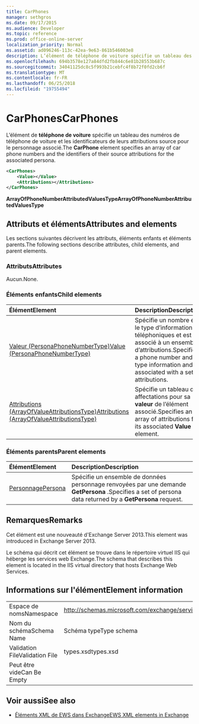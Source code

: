 ```yaml
---
title: CarPhones
manager: sethgros
ms.date: 09/17/2015
ms.audience: Developer
ms.topic: reference
ms.prod: office-online-server
localization_priority: Normal
ms.assetid: ad096246-113c-42ea-9e63-861b546003e8
description: L’élément de téléphone de voiture spécifie un tableau des numéros de téléphone de voiture et les identificateurs de leurs attributions source pour le personnage associé.
ms.openlocfilehash: 694b3578e127a84dfd2fb844c6e81b28553b687c
ms.sourcegitcommit: 34041125dc8c5f993b21cebfc4f8b72f0fd2cb6f
ms.translationtype: MT
ms.contentlocale: fr-FR
ms.lasthandoff: 06/25/2018
ms.locfileid: "19755494"
---
```

# <a name="carphones"></a><span data-ttu-id="f848b-103">CarPhones</span><span class="sxs-lookup"><span data-stu-id="f848b-103">CarPhones</span></span>

<span data-ttu-id="f848b-104">L’élément de **téléphone de voiture** spécifie un tableau des numéros de téléphone de voiture et les identificateurs de leurs attributions source pour le personnage associé.</span><span class="sxs-lookup"><span data-stu-id="f848b-104">The **CarPhone** element specifies an array of car phone numbers and the identifiers of their source attributions for the associated persona.</span></span> 
  
```XML
<CarPhones>
    <Value></Value>
    <Attributions></Attributions>
</CarPhones>
```

 <span data-ttu-id="f848b-105">**ArrayOfPhoneNumberAttributedValuesType**</span><span class="sxs-lookup"><span data-stu-id="f848b-105">**ArrayOfPhoneNumberAttributedValuesType**</span></span>
## <a name="attributes-and-elements"></a><span data-ttu-id="f848b-106">Attributs et éléments</span><span class="sxs-lookup"><span data-stu-id="f848b-106">Attributes and elements</span></span>

<span data-ttu-id="f848b-107">Les sections suivantes décrivent les attributs, éléments enfants et éléments parents.</span><span class="sxs-lookup"><span data-stu-id="f848b-107">The following sections describe attributes, child elements, and parent elements.</span></span>
  
### <a name="attributes"></a><span data-ttu-id="f848b-108">Attributs</span><span class="sxs-lookup"><span data-stu-id="f848b-108">Attributes</span></span>

<span data-ttu-id="f848b-109">Aucun.</span><span class="sxs-lookup"><span data-stu-id="f848b-109">None.</span></span>
  
### <a name="child-elements"></a><span data-ttu-id="f848b-110">Éléments enfants</span><span class="sxs-lookup"><span data-stu-id="f848b-110">Child elements</span></span>

|<span data-ttu-id="f848b-111">**Élément**</span><span class="sxs-lookup"><span data-stu-id="f848b-111">**Element**</span></span>|<span data-ttu-id="f848b-112">**Description**</span><span class="sxs-lookup"><span data-stu-id="f848b-112">**Description**</span></span>|
|:-----|:-----|
|[<span data-ttu-id="f848b-113">Valeur (PersonaPhoneNumberType)</span><span class="sxs-lookup"><span data-stu-id="f848b-113">Value (PersonaPhoneNumberType)</span></span>](value-personaphonenumbertype.md) <br/> |<span data-ttu-id="f848b-114">Spécifie un nombre et le type d’informations téléphoniques et est associé à un ensemble d’attributions.</span><span class="sxs-lookup"><span data-stu-id="f848b-114">Specifies a phone number and type information and is associated with a set of attributions.</span></span>  <br/> |
|[<span data-ttu-id="f848b-115">Attributions (ArrayOfValueAttributionsType)</span><span class="sxs-lookup"><span data-stu-id="f848b-115">Attributions (ArrayOfValueAttributionsType)</span></span>](attributions-arrayofvalueattributionstype.md) <br/> |<span data-ttu-id="f848b-116">Spécifie un tableau des affectations pour sa **valeur** de l’élément associé.</span><span class="sxs-lookup"><span data-stu-id="f848b-116">Specifies an array of attributions for its associated **Value** element.</span></span>  <br/> |
   
### <a name="parent-elements"></a><span data-ttu-id="f848b-117">Éléments parents</span><span class="sxs-lookup"><span data-stu-id="f848b-117">Parent elements</span></span>

|<span data-ttu-id="f848b-118">**Élément**</span><span class="sxs-lookup"><span data-stu-id="f848b-118">**Element**</span></span>|<span data-ttu-id="f848b-119">**Description**</span><span class="sxs-lookup"><span data-stu-id="f848b-119">**Description**</span></span>|
|:-----|:-----|
|[<span data-ttu-id="f848b-120">Personnage</span><span class="sxs-lookup"><span data-stu-id="f848b-120">Persona</span></span>](persona.md) <br/> |<span data-ttu-id="f848b-121">Spécifie un ensemble de données personnage renvoyées par une demande **GetPersona** .</span><span class="sxs-lookup"><span data-stu-id="f848b-121">Specifies a set of persona data returned by a **GetPersona** request.</span></span>  <br/> |
   
## <a name="remarks"></a><span data-ttu-id="f848b-122">Remarques</span><span class="sxs-lookup"><span data-stu-id="f848b-122">Remarks</span></span>

<span data-ttu-id="f848b-123">Cet élément est une nouveauté d'Exchange Server 2013.</span><span class="sxs-lookup"><span data-stu-id="f848b-123">This element was introduced in Exchange Server 2013.</span></span>
  
<span data-ttu-id="f848b-124">Le schéma qui décrit cet élément se trouve dans le répertoire virtuel IIS qui héberge les services web Exchange.</span><span class="sxs-lookup"><span data-stu-id="f848b-124">The schema that describes this element is located in the IIS virtual directory that hosts Exchange Web Services.</span></span>
  
## <a name="element-information"></a><span data-ttu-id="f848b-125">Informations sur l'élément</span><span class="sxs-lookup"><span data-stu-id="f848b-125">Element information</span></span>

|||
|:-----|:-----|
|<span data-ttu-id="f848b-126">Espace de noms</span><span class="sxs-lookup"><span data-stu-id="f848b-126">Namespace</span></span>  <br/> |http://schemas.microsoft.com/exchange/services/2006/types  <br/> |
|<span data-ttu-id="f848b-127">Nom du schéma</span><span class="sxs-lookup"><span data-stu-id="f848b-127">Schema Name</span></span>  <br/> |<span data-ttu-id="f848b-128">Schéma type</span><span class="sxs-lookup"><span data-stu-id="f848b-128">Type schema</span></span>  <br/> |
|<span data-ttu-id="f848b-129">Validation File</span><span class="sxs-lookup"><span data-stu-id="f848b-129">Validation File</span></span>  <br/> |<span data-ttu-id="f848b-130">types.xsd</span><span class="sxs-lookup"><span data-stu-id="f848b-130">types.xsd</span></span>  <br/> |
|<span data-ttu-id="f848b-131">Peut être vide</span><span class="sxs-lookup"><span data-stu-id="f848b-131">Can Be Empty</span></span>  <br/> ||
   
## <a name="see-also"></a><span data-ttu-id="f848b-132">Voir aussi</span><span class="sxs-lookup"><span data-stu-id="f848b-132">See also</span></span>



- [<span data-ttu-id="f848b-133">Éléments XML de EWS dans Exchange</span><span class="sxs-lookup"><span data-stu-id="f848b-133">EWS XML elements in Exchange</span></span>](ews-xml-elements-in-exchange.md)

